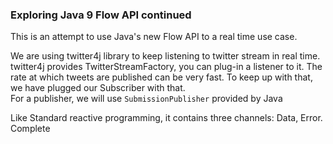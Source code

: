 ### Exploring Java 9 Flow API continued
This is an attempt to use Java's new Flow API to a real time use case. 

We are using twitter4j library to keep listening to twitter stream in real time. 
twitter4j provides TwitterStreamFactory, you can plug-in a listener to it. The rate at which tweets are published can be very fast. To keep up with that, we have plugged our Subscriber with that.  
For a publisher, we will use `SubmissionPublisher` provided by Java

Like Standard reactive programming, it contains three channels: 
Data, Error. Complete


